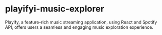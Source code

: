 # playifyi-music-explorer
Playify, a feature-rich music streaming application, using React and Spotify API, offers users a seamless and engaging music exploration experience.
